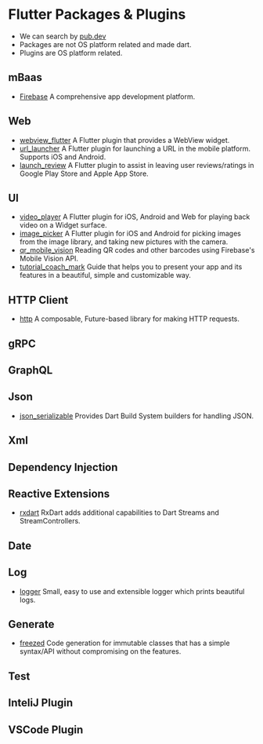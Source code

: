 # Flutter Packages & Plugins

- We can search by [pub.dev](https://pub.dev/)
- Packages are not OS platform related and made dart.
- Plugins are OS platform related.

## mBaas
- [Firebase](https://firebase.google.com/docs/flutter/setup) A comprehensive app development platform.

## Web
- [webview_flutter](https://pub.dev/packages/webview_flutter) A Flutter plugin that provides a WebView widget.
- [url_launcher](https://pub.dev/packages/url_launcher) A Flutter plugin for launching a URL in the mobile platform. Supports iOS and Android.
- [launch_review](https://pub.dev/packages/launch_review) A Flutter plugin to assist in leaving user reviews/ratings in Google Play Store and Apple App Store.

## UI
- [video_player](https://pub.dev/packages/video_player) A Flutter plugin for iOS, Android and Web for playing back video on a Widget surface.
- [image_picker](https://pub.dev/packages/image_picker) A Flutter plugin for iOS and Android for picking images from the image library, and taking new pictures with the camera.
- [qr_mobile_vision](https://pub.dev/packages/qr_mobile_vision) Reading QR codes and other barcodes using Firebase's Mobile Vision API.
- [tutorial_coach_mark](https://pub.dev/packages/tutorial_coach_mark) Guide that helps you to present your app and its features in a beautiful, simple and customizable way.

## HTTP Client
- [http](https://pub.dev/packages/http) A composable, Future-based library for making HTTP requests. 

## gRPC

## GraphQL

## Json
- [json_serializable](https://pub.dev/packages/json_serializable) Provides Dart Build System builders for handling JSON.

## Xml

## Dependency Injection

## Reactive Extensions
- [rxdart](https://pub.dev/packages/rxdart) RxDart adds additional capabilities to Dart Streams and StreamControllers.

## Date

## Log
- [logger](https://pub.dev/packages/logger) Small, easy to use and extensible logger which prints beautiful logs.

## Generate
- [freezed](https://pub.dev/packages/freezed) Code generation for immutable classes that has a simple syntax/API without compromising on the features.

## Test

## InteliJ Plugin

## VSCode Plugin
